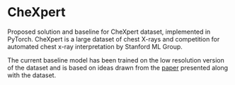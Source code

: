# CheXpert

Proposed solution and baseline for CheXpert dataset, implemented in PyTorch. CheXpert is a large dataset of chest X-rays and competition for automated chest x-ray interpretation by Stanford ML Group.

The current baseline model has been trained on the low resolution version of the dataset and is based on ideas drawn from the [paper](https://arxiv.org/pdf/1901.07031.pdf) presented along with the dataset.
